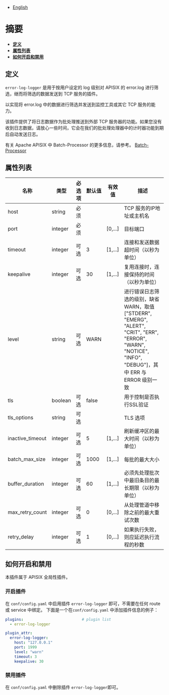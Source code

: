 <!--
#
# Licensed to the Apache Software Foundation (ASF) under one or more
# contributor license agreements.  See the NOTICE file distributed with
# this work for additional information regarding copyright ownership.
# The ASF licenses this file to You under the Apache License, Version 2.0
# (the "License"); you may not use this file except in compliance with
# the License.  You may obtain a copy of the License at
#
#     http://www.apache.org/licenses/LICENSE-2.0
#
# Unless required by applicable law or agreed to in writing, software
# distributed under the License is distributed on an "AS IS" BASIS,
# WITHOUT WARRANTIES OR CONDITIONS OF ANY KIND, either express or implied.
# See the License for the specific language governing permissions and
# limitations under the License.
#
-->

- [English](../../plugins/error-log-logger.md)

# 摘要

- [**定义**](#定义)
- [**属性列表**](#属性列表)
- [**如何开启和禁用**](#如何开启和禁用)

## 定义

`error-log-logger` 是用于按用户设定的 log 级别对 APISIX 的 error.log 进行筛选，继而将筛选的数据发送到 TCP 服务的插件。

以实现将 error.log 中的数据进行筛选并发送到监控工具或其它 TCP 服务的能力。

该插件提供了将日志数据作为批处理推送到外部 TCP 服务器的功能。如果您没有收到日志数据，请放心一些时间，它会在我们的批处理处理器中的计时器功能到期后自动发送日志。

有关 Apache APISIX 中 Batch-Processor 的更多信息，请参考。
[Batch-Processor](../batch-processor.md)

## 属性列表

| 名称             | 类型    | 必选项 | 默认值 | 有效值  | 描述                                             |
| ---------------- | ------- | ------ | ------ | ------- | ------------------------------------------------ |
| host             | string  | 必须   |        |         | TCP 服务的IP地址或主机名                         |
| port             | integer | 必须   |        | [0,...] | 目标端口                                         |
| timeout          | integer | 可选   | 3      | [1,...] | 连接和发送数据超时间（以秒为单位）                |
| keepalive        | integer | 可选   | 30     | [1,...] | 复用连接时，连接保持的时间（以秒为单位）           |
| level            | string  | 可选   | WARN   |         | 进行错误日志筛选的级别，缺省WARN，取值["STDERR", "EMERG", "ALERT", "CRIT", "ERR", "ERROR", "WARN", "NOTICE", "INFO", "DEBUG"]，其中 ERR 与 ERROR 级别一致                                     |
| tls              | boolean | 可选   | false  |         | 用于控制是否执行SSL验证                          |
| tls_options      | string  | 可选   |        |         | TLS 选项                                         |
| inactive_timeout | integer | 可选   | 5      | [1,...] | 刷新缓冲区的最大时间（以秒为单位）               |
| batch_max_size   | integer | 可选   | 1000   | [1,...] | 每批的最大大小                                   |
| buffer_duration  | integer | 可选   | 60     | [1,...] | 必须先处理批次中最旧条目的最长期限（以秒为单位） |
| max_retry_count  | integer | 可选   | 0      | [0,...] | 从处理管道中移除之前的最大重试次数               |
| retry_delay      | integer | 可选   | 1      | [0,...] | 如果执行失败，则应延迟执行流程的秒数             |

## 如何开启和禁用

本插件属于 APISIX 全局性插件。

### 开启插件

在 `conf/config.yaml` 中启用插件 `error-log-logger` 即可，不需要在任何 route 或 service 中绑定。
下面是一个在`conf/config.yaml` 中添加插件信息的例子：

```yaml
plugins:                          # plugin list
  - error-log-logger

plugin_attr:
  error-log-logger:
    host: "127.0.0.1"
    port: 1999
    level: "warn"
    timeout: 3
    keepalive: 30
```

### 禁用插件

在 `conf/config.yaml` 中删除插件 `error-log-logger`即可。
